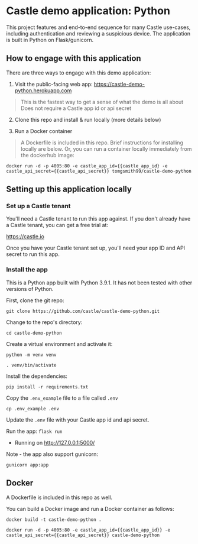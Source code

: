 # Castle demo application: Python

This project features and end-to-end sequence for many Castle use-cases, including authentication and reviewing a suspicious device. The application is built in Python on Flask/gunicorn.

## How to engage with this application

There are three ways to engage with this demo application:

1. Visit the public-facing web app: https://castle-demo-python.herokuapp.com
> This is the fastest way to get a sense of what the demo is all about
> Does not require a Castle app id or api secret

2. Clone this repo and install & run locally (more details below)

3. Run a Docker container
> A Dockerfile is included in this repo. Brief instructions for installing locally are below.
> Or, you can run a container locally immediately from the dockerhub image:

`docker run -d -p 4005:80 -e castle_app_id={{castle_app_id} -e castle_api_secret={{castle_api_secret}} tomgsmith99/castle-demo-python`

## Setting up this application locally

### Set up a Castle tenant

You'll need a Castle tenant to run this app against. If you don't already have a Castle tenant, you can get a free trial at:

https://castle.io

Once you have your Castle tenant set up, you'll need your app ID and API secret to run this app.

### Install the app

This is a Python app built with Python 3.9.1. It has not been tested with other versions of Python.

First, clone the git repo:

`git clone https://github.com/castle/castle-demo-python.git`

Change to the repo's directory:

`cd castle-demo-python`

Create a virtual environment and activate it:

`python -m venv venv`

`. venv/bin/activate`

Install the dependencies:

`pip install -r requirements.txt`

Copy the `.env_example` file to a file called `.env`

`cp .env_example .env`

Update the `.env` file with your Castle app id and api secret.

Run the app:
`flask run`
 * Running on http://127.0.0.1:5000/

Note - the app also support gunicorn:

`gunicorn app:app`

## Docker
A Dockerfile is included in this repo as well.

You can build a Docker image and run a Docker container as follows:

`docker build -t castle-demo-python .`

`docker run -d -p 4005:80 -e castle_app_id={{castle_app_id}} -e castle_api_secret={{castle_api_secret}} castle-demo-python`
